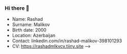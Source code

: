 ### Hi there 👋

- Name: Rashad
- Surname: Malikov
- Birth date: 2000
- Location: Azerbaijan
- Contact: linkedin.com/in/rashad-malikov-398101293
- CV: https://rashadmlkvcv.tiiny.site
-->
